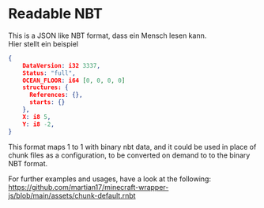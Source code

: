 # Readable NBT
This is a JSON like NBT format, dass ein Mensch lesen kann.  
Hier stellt ein beispiel
```json
{
    DataVersion: i32 3337,
    Status: "full",
    OCEAN_FLOOR: i64 [0, 0, 0, 0]
    structures: {
      References: {},
      starts: {}
    },
    X: i8 5,
    Y: i8 -2,
}
```
This format maps 1 to 1 with binary nbt data, and it could be used in place of chunk files as a configuration, to be converted on demand to to the binary NBT format.

For further examples and usages, have a look at the following:  
https://github.com/martian17/minecraft-wrapper-js/blob/main/assets/chunk-default.rnbt
